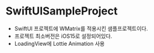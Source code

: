 # SwiftUISampleProject

- SwiftUI 프로젝트에 WMatrix를 적용시킨 샘플프로젝트이다.
- 프로젝트 최소버전은 iOS15로 설정되어있다.
- LoadingView에 Lottie Animation 사용
